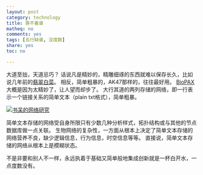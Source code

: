 ```yaml
---
layout: post 
category: technology
title: 靠不着谱
matheq: no
comments: yes
tags: [五行缺谱, 没度数]
share: yes
toc: no

---
```


大道至拙，天道忌巧？
话说凡是精妙的，精雕细琢的东西就难以保存长久，比如说几年前的[翡翠白菜](http://news.sohu.com/20070404/n249198289.shtml "翡翠白菜")。
相反，简单粗暴的，AK47那样的，往往最好用。
[BioPAX](http://www.biopax.org/ "BioPAX")大概是因为太精妙了，让人望而却步了。
大行其道的两列存储的网络，即一行表示一个链接关系的简单文本（plain txt格式），简单粗暴。

<a class="fancybox" rel="gallery1" href="https://2s66lw.bl3301.livefilestore.com/y2pRQtuB33AEqIfIbLox_B7cPBQyG-3n2xc1xkZLZw20_gXWY_i3srI1voqoKjd2AvUm7yNP0GZDXwlmNzz4gy0xhvrWKz8Z7OCe3Ye8Mo9YO08SSsNti_1OXTFAntMtpHoNq0f7wc2iP8fhBROHoVG2g/xkcd.png" title="书呆的网络研究"><img src="https://2s66lw.bl3301.livefilestore.com/y2pRQtuB33AEqIfIbLox_B7cPBQyG-3n2xc1xkZLZw20_gXWY_i3srI1voqoKjd2AvUm7yNP0GZDXwlmNzz4gy0xhvrWKz8Z7OCe3Ye8Mo9YO08SSsNti_1OXTFAntMtpHoNq0f7wc2iP8fhBROHoVG2g/xkcd.png" alt="书呆的网络研究" /></a>

简单文本存储的网络受自身所限只有少数几种分析样式，拓扑结构或与其他的节点数据库做一点关联。
生物网络的复杂性，一方面从根本上决定了简单文本存储的网络营养不良，缺少逻辑信息，行为信息，时空信息等等。
直接说，简单文本存储的网络从根本上是模糊状态。

不是非要和别人不一样，永远执着于基础又简单般地集成创新就是一杯白开水，一点度数没有。
